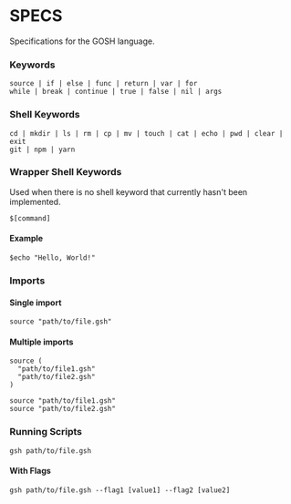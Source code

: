 # SPECS

Specifications for the GOSH language.

### Keywords

```
source | if | else | func | return | var | for
while | break | continue | true | false | nil | args
```

### Shell Keywords

```
cd | mkdir | ls | rm | cp | mv | touch | cat | echo | pwd | clear | exit
git | npm | yarn
```

### Wrapper Shell Keywords

Used when there is no shell keyword that currently hasn't been implemented.

```
$[command]
```

#### Example

```
$echo "Hello, World!"
```

### Imports

#### Single import

```
source "path/to/file.gsh"
```

#### Multiple imports

```
source (
  "path/to/file1.gsh"
  "path/to/file2.gsh"
)
```

```
source "path/to/file1.gsh"
source "path/to/file2.gsh"
```

### Running Scripts

```
gsh path/to/file.gsh
```

#### With Flags

```
gsh path/to/file.gsh --flag1 [value1] --flag2 [value2]
```